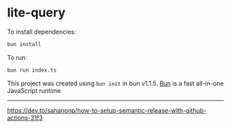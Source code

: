 # lite-query

To install dependencies:

```bash
bun install
```

To run:

```bash
bun run index.ts
```

This project was created using `bun init` in bun v1.1.5. [Bun](https://bun.sh) is a fast all-in-one JavaScript runtime.


---

https://dev.to/sahanonp/how-to-setup-semantic-release-with-github-actions-31f3
